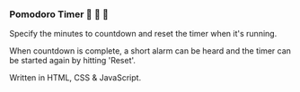 ### Pomodoro Timer 🍅 🍅 🍅

Specify the minutes to countdown and reset the timer when it's running. 

When countdown is complete, a short alarm can be heard and the timer can be started again by hitting 'Reset'.

Written in HTML, CSS & JavaScript.
